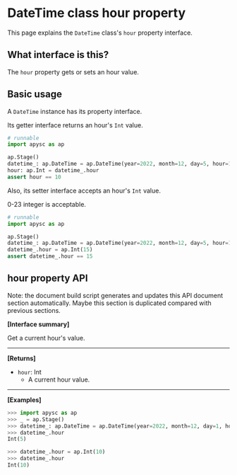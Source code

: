 # DateTime class hour property

This page explains the `DateTime` class's `hour` property interface.

## What interface is this?

The `hour` property gets or sets an hour value.

## Basic usage

A `DateTime` instance has its property interface.

Its getter interface returns an hour's `Int` value.

```py
# runnable
import apysc as ap

ap.Stage()
datetime_: ap.DateTime = ap.DateTime(year=2022, month=12, day=5, hour=10)
hour: ap.Int = datetime_.hour
assert hour == 10
```

Also, its setter interface accepts an hour's `Int` value.

0-23 integer is acceptable.

```py
# runnable
import apysc as ap

ap.Stage()
datetime_: ap.DateTime = ap.DateTime(year=2022, month=12, day=5, hour=10)
datetime_.hour = ap.Int(15)
assert datetime_.hour == 15
```

## hour property API

<!-- Docstring: apysc._time.datetime_.DateTime.hour -->

<span class="inconspicuous-txt">Note: the document build script generates and updates this API document section automatically. Maybe this section is duplicated compared with previous sections.</span>

**[Interface summary]**

Get a current hour's value.<hr>

**[Returns]**

- `hour`: Int
  - A current hour value.

<hr>

**[Examples]**

```py
>>> import apysc as ap
>>> _ = ap.Stage()
>>> datetime_: ap.DateTime = ap.DateTime(year=2022, month=12, day=1, hour=5)
>>> datetime_.hour
Int(5)

>>> datetime_.hour = ap.Int(10)
>>> datetime_.hour
Int(10)
```